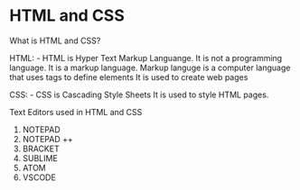# HTML and CSS 


What is HTML and CSS?

HTML: -
HTML is Hyper Text Markup Languange. It is not a programming language.
It is a markup language. Markup languge is a computer language that uses tags to define elements
It is used to create web pages

CSS: -
CSS is Cascading Style Sheets
It is used to style HTML pages.

Text Editors used in HTML and CSS
1) NOTEPAD
2) NOTEPAD ++
3) BRACKET
4) SUBLIME
5) ATOM
6) VSCODE
